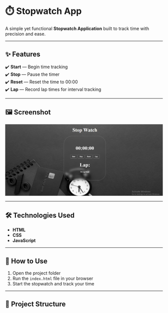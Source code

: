 # ⏱️ Stopwatch App

A simple yet functional **Stopwatch Application** built to track time with precision and ease. 

---

## ✨ Features

✔️ **Start** — Begin time tracking  
✔️ **Stop** — Pause the timer  
✔️ **Reset** — Reset the time to 00:00  
✔️ **Lap** — Record lap times for interval tracking  

---

## 🖼️ Screenshot

<p align="center">
  <img src="./Stop-Watch.png" alt="Stopwatch Screenshot" width="700px" />
</p>

---

## 🛠️ Technologies Used

- **HTML**  
- **CSS**  
- **JavaScript**  

---

## 🚀 How to Use

1. Open the project folder  
2. Run the `index.html` file in your browser  
3. Start the stopwatch and track your time  

---

## 📂 Project Structure

